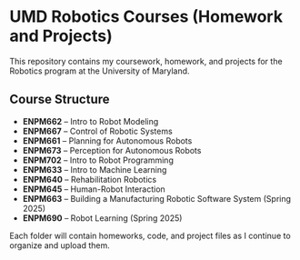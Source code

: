 # UMD Robotics Courses (Homework and Projects)

This repository contains my coursework, homework, and projects for the Robotics program at the University of Maryland.

## Course Structure

- **ENPM662** – Intro to Robot Modeling
- **ENPM667** – Control of Robotic Systems
- **ENPM661** – Planning for Autonomous Robots
- **ENPM673** – Perception for Autonomous Robots
- **ENPM702** – Intro to Robot Programming
- **ENPM633** – Intro to Machine Learning
- **ENPM640** – Rehabilitation Robotics
- **ENPM645** – Human-Robot Interaction
- **ENPM663** – Building a Manufacturing Robotic Software System (Spring 2025)
- **ENPM690** – Robot Learning (Spring 2025)

Each folder will contain homeworks, code, and project files as I continue to organize and upload them.
